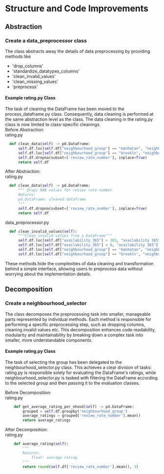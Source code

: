 # Structure and Code Improvements
## Abstraction
### Create a data_preprocessor class

The class abstracts away the details of data preprocessing by providing methods like 
- 'drop_columns'
- 'standardize_datatypes_columns'
- 'clean_invalid_values'
- 'clean_missing_values'
- 'preprocess'

#### Example rating.py Class 
The task of cleaning the DataFrame has been moved to the process_dataframe.py class. Consequently, data cleaning is performed at the same abstraction level as the class. The data cleaning in the rating.py class is now limited to class-specific cleanings.<br>
Before Abstraction:<br>
rating.py
```python
  def clean_data(self) -> pd.DataFrame:
      self.df.loc[self.df["neighbourhood_group"] == "manhatan", "neighbourhood_group"] = "Manhattan"
      self.df.loc[self.df["neighbourhood_group"] == "brookln", "neighbourhood_group"] = "Brooklyn"
      self.df.dropna(subset=['review_rate_number'], inplace=True)
      return self.df
```
After Abstraction: <br>
rating.py 
```python
  def clean_data(self) -> pd.DataFrame:
      """ Drops NAN values for review rate number 
      Returns:
      pd.DataFrame: cleaned dataframe
      """
      self.df.dropna(subset=['review_rate_number'], inplace=True)
      return self.df
```
data_preprocessor.py <br>
```python
  def clean_invalid_values(self):
      """Clean invalid values from a DataFrame"""
      self.df.loc[self.df["availability_365"] > 365, "availability 365"] = 365
      self.df.loc[self.df["availability_365"] < 0, "availability 365"] = 0
      self.df.loc[self.df["neighbourhood_group"] == "manhatan", "neighbourhood_group"] = "Manhattan"
      self.df.loc[self.df["neighbourhood_group"] == "brookln", "neighbourhood_group"] = "Brooklyn"
```

These methods hide the complexities of data cleaning and transformation behind a simple interface, allowing users to preprocess data without worrying about the implementation details.
## Decomposition

### Create a neighbourhood_selector
The class decomposes the preprocessing task into smaller, manageable parts represented by individual methods. Each method is responsible for performing a specific preprocessing step, such as dropping columns, cleaning invalid values etc. This decomposition enhances code readability, modularity and maintainability by breaking down a complex task into smaller, more understandable components. 

#### Example rating.py Class 
The task of selecting the group has been delegated to the neighbourhood_selector.py class. This achieves a clear division of tasks: rating.py is responsible solely for evaluating the DataFrame's ratings, while neighbourhood_selector.py is tasked with filtering the DataFrame according to the selected group and then passing it to the evaluation classes. <br>

Before Decomposition: <br>
rating.py 
```python
    def get_average_rating_per_nhood(self) -> pd.DataFrame:
        grouped = self.df.groupby('neighbourhood_group')
        average_ratings = grouped['review_rate_number'].mean()
        return average_ratings
```
After Decomposition: <br>
rating.py
```python
    def average_rating(self):
        """
        Returns:
            float: average rating
        """
        return round(self.df['review_rate_number'].mean(), 3)
```



